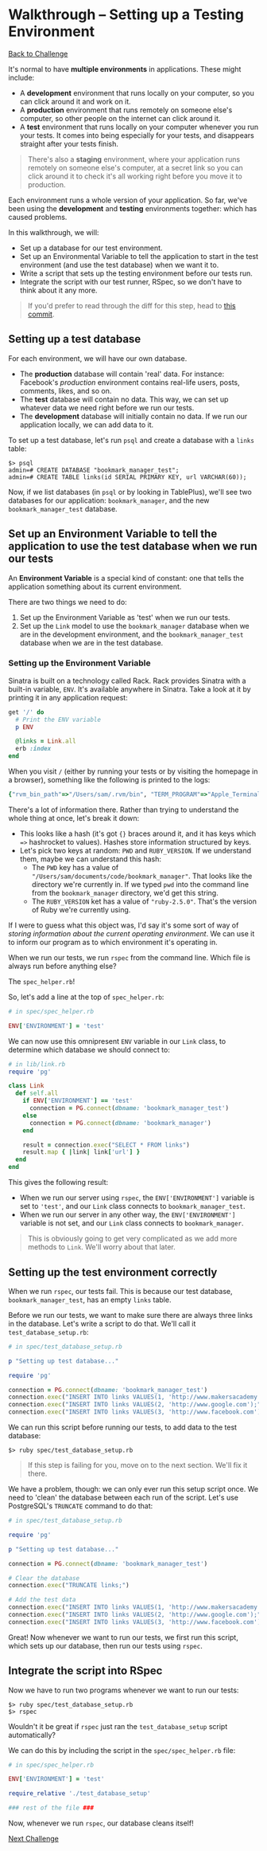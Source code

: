 # Walkthrough – Setting up a Testing Environment

[Back to Challenge](../08_creating_links.md)

It's normal to have **multiple environments** in applications. These might include:

- A **development** environment that runs locally on your computer, so you can click around it and work on it.
- A **production** environment that runs remotely on someone else's computer, so other people on the internet can click around it.
- A **test** environment that runs locally on your computer whenever you run your tests. It comes into being especially for your tests, and disappears straight after your tests finish.

> There's also a **staging** environment, where your application runs remotely on someone else's computer, at a secret link so you can click around it to check it's all working right before you move it to production.

Each environment runs a whole version of your application. So far, we've been using the **development** and **testing** environments together: which has caused problems.

In this walkthrough, we will:

- Set up a database for our test environment.
- Set up an Environmental Variable to tell the application to start in the test environment (and use the test database) when we want it to.
- Write a script that sets up the testing environment before our tests run.
- Integrate the script with our test runner, RSpec, so we don't have to think about it any more.

> If you'd prefer to read through the diff for this step, head to [this commit](https://github.com/sjmog/bookmark_manager/commit/3a21851b40fdffe538ba3ce730a3d8e97419905d).

## Setting up a test database

For each environment, we will have our own database.

- The **production** database will contain 'real' data. For instance: Facebook's _production_ environment contains real-life users, posts, comments, likes, and so on.
- The **test** database will contain no data. This way, we can set up whatever data we need right before we run our tests.
- The **development** database will initially contain no data. If we run our application locally, we can add data to it.

To set up a test database, let's run `psql` and create a database with a `links` table:

```
$> psql
admin=# CREATE DATABASE "bookmark_manager_test";
admin=# CREATE TABLE links(id SERIAL PRIMARY KEY, url VARCHAR(60));
```

Now, if we list databases (in `psql` or by looking in TablePlus), we'll see two databases for our application: `bookmark_manager`, and the new `bookmark_manager_test` database.

## Set up an Environment Variable to tell the application to use the test database when we run our tests

An **Environment Variable** is a special kind of constant: one that tells the application something about its current environment.

There are two things we need to do:

1. Set up the Environment Variable as 'test' when we run our tests.
2. Set up the `Link` model to use the `bookmark_manager` database when we are in the development environment, and the `bookmark_manager_test` database when we are in the test database.

### Setting up the Environment Variable

Sinatra is built on a technology called Rack. Rack provides Sinatra with a built-in variable, `ENV`. It's available anywhere in Sinatra. Take a look at it by printing it in any application request:

```ruby
get '/' do
  # Print the ENV variable
  p ENV

  @links = Link.all
  erb :index
end
```

When you visit `/` (either by running your tests or by visiting the homepage in a browser), something like the following is printed to the logs:

```ruby
{"rvm_bin_path"=>"/Users/sam/.rvm/bin", "TERM_PROGRAM"=>"Apple_Terminal", "GEM_HOME"=>"/Users/sam/.rvm/gems/ruby-2.5.0", "TERM"=>"xterm-256color", "SHELL"=>"/bin/bash", "IRBRC"=>"/Users/sam/.rvm/rubies/ruby-2.5.0/.irbrc", "TMPDIR"=>"/var/folders/4p/qbw72tbd0b7031yy5dx3q2pc0000gn/T/", "Apple_PubSub_Socket_Render"=>"/private/tmp/com.apple.launchd.KhmiOUg83a/Render", "TERM_PROGRAM_VERSION"=>"400", "OLDPWD"=>"/Users/sam/documents/code", "MY_RUBY_HOME"=>"/Users/sam/.rvm/rubies/ruby-2.5.0", "TERM_SESSION_ID"=>"8F1ADFC0-EE57-4DC0-8283-459E9B3B2415", "USER"=>"sam", "_system_type"=>"Darwin", "rvm_path"=>"/Users/sam/.rvm", "SSH_AUTH_SOCK"=>"/private/tmp/com.apple.launchd.QhS0am2Gbs/Listeners", "rvm_prefix"=>"/Users/sam", "PATH"=>"/Users/sam/.rvm/gems/ruby-2.5.0/bin:/Users/sam/.rvm/gems/ruby-2.5.0@global/bin:/Users/sam/.rvm/rubies/ruby-2.5.0/bin:/Users/sam/.rvm/bin:/usr/local/bin:/usr/bin:/bin:/usr/sbin:/sbin:/usr/local/share/dotnet:/opt/X11/bin:/Library/Frameworks/Mono.framework/Versions/Current/Commands", "PWD"=>"/Users/sam/documents/code/bookmark_manager", "LANG"=>"en_GB.UTF-8", "_system_arch"=>"x86_64", "XPC_FLAGS"=>"0x0", "_system_version"=>"10.13", "XPC_SERVICE_NAME"=>"0", "rvm_version"=>"1.29.3 (latest)", "rvm_pretty_print_flag"=>"auto", "HOME"=>"/Users/sam", "SHLVL"=>"1", "rvm_ruby_string"=>"ruby-2.5.0", "LOGNAME"=>"sam", "GEM_PATH"=>"/Users/sam/.rvm/gems/ruby-2.5.0:/Users/sam/.rvm/gems/ruby-2.5.0@global", "rvm_delete_flag"=>"0", "DISPLAY"=>"/private/tmp/com.apple.launchd.Bdyiqb6NkV/org.macosforge.xquartz:0", "RUBY_VERSION"=>"ruby-2.5.0", "_system_name"=>"OSX", "_"=>"/Users/sam/.rvm/gems/ruby-2.5.0/bin/rspec", "__CF_USER_TEXT_ENCODING"=>"0x1F5:0x0:0x2", "BUNDLER_ORIG_BUNDLE_BIN_PATH"=>"BUNDLER_ENVIRONMENT_PRESERVER_INTENTIONALLY_NIL", "BUNDLER_ORIG_BUNDLE_GEMFILE"=>"BUNDLER_ENVIRONMENT_PRESERVER_INTENTIONALLY_NIL", "BUNDLER_ORIG_BUNDLER_ORIG_MANPATH"=>"BUNDLER_ENVIRONMENT_PRESERVER_INTENTIONALLY_NIL", "BUNDLER_ORIG_BUNDLER_VERSION"=>"BUNDLER_ENVIRONMENT_PRESERVER_INTENTIONALLY_NIL", "BUNDLER_ORIG_GEM_HOME"=>"/Users/sam/.rvm/gems/ruby-2.5.0", "BUNDLER_ORIG_GEM_PATH"=>"/Users/sam/.rvm/gems/ruby-2.5.0:/Users/sam/.rvm/gems/ruby-2.5.0@global", "BUNDLER_ORIG_MANPATH"=>"BUNDLER_ENVIRONMENT_PRESERVER_INTENTIONALLY_NIL", "BUNDLER_ORIG_PATH"=>"/Users/sam/.rvm/gems/ruby-2.5.0/bin:/Users/sam/.rvm/gems/ruby-2.5.0@global/bin:/Users/sam/.rvm/rubies/ruby-2.5.0/bin:/Users/sam/.rvm/bin:/usr/local/bin:/usr/local/bin:/usr/bin:/bin:/usr/sbin:/sbin:/usr/local/share/dotnet:/opt/X11/bin:/Library/Frameworks/Mono.framework/Versions/Current/Commands", "BUNDLER_ORIG_RB_USER_INSTALL"=>"BUNDLER_ENVIRONMENT_PRESERVER_INTENTIONALLY_NIL", "BUNDLER_ORIG_RUBYLIB"=>"BUNDLER_ENVIRONMENT_PRESERVER_INTENTIONALLY_NIL", "BUNDLER_ORIG_RUBYOPT"=>"BUNDLER_ENVIRONMENT_PRESERVER_INTENTIONALLY_NIL", "BUNDLE_GEMFILE"=>"/Users/sam/Documents/Code/bookmark_manager/Gemfile", "BUNDLE_BIN_PATH"=>"/Users/sam/.rvm/gems/ruby-2.5.0/gems/bundler-1.16.1/exe/bundle", "BUNDLER_VERSION"=>"1.16.1", "RUBYOPT"=>"-rbundler/setup", "RUBYLIB"=>"/Users/sam/.rvm/gems/ruby-2.5.0/gems/bundler-1.16.1/lib"}
```

There's a lot of information there. Rather than trying to understand the whole thing at once, let's break it down:

- This looks like a hash (it's got `{}` braces around it, and it has keys which `=>` hashrocket to values). Hashes store information structured by keys.
- Let's pick two keys at random: `PWD` and `RUBY_VERSION`. If we understand them, maybe we can understand this hash:
  - The `PWD` key has a value of `"/Users/sam/documents/code/bookmark_manager"`. That looks like the directory we're currently in. If we typed `pwd` into the command line from the `bookmark_manager` directory, we'd get this string.
  - The `RUBY_VERSION` ket has a value of `"ruby-2.5.0"`. That's the version of Ruby we're currently using.

If I were to guess what this object was, I'd say it's some sort of way of _storing information about the current operating environment_. We can use it to inform our program as to which environment it's operating in.

When we run our tests, we run `rspec` from the command line. Which file is always run before anything else?

The `spec_helper.rb`!

So, let's add a line at the top of `spec_helper.rb`:

```ruby
# in spec/spec_helper.rb

ENV['ENVIRONMENT'] = 'test'
```

We can now use this omnipresent `ENV` variable in our `Link` class, to determine which database we should connect to:

```ruby
# in lib/link.rb
require 'pg'

class Link
  def self.all
    if ENV['ENVIRONMENT'] == 'test'
      connection = PG.connect(dbname: 'bookmark_manager_test')
    else
      connection = PG.connect(dbname: 'bookmark_manager')
    end

    result = connection.exec("SELECT * FROM links")
    result.map { |link| link['url'] }
  end
end
```

This gives the following result:

- When we run our server using `rspec`, the `ENV['ENVIRONMENT']` variable is set to `'test'`, and our `Link` class connects to `bookmark_manager_test`.
- When we run our server in any other way, the `ENV['ENVIRONMENT']` variable is not set, and our `Link` class connects to `bookmark_manager`.

> This is obviously going to get very complicated as we add more methods to `Link`. We'll worry about that later.

## Setting up the test environment correctly

When we run `rspec`, our tests fail. This is because our test database, `bookmark_manager_test`, has an empty `links` table.

Before we run our tests, we want to make sure there are always three links in the database. Let's write a script to do that. We'll call it `test_database_setup.rb`:

```ruby
# in spec/test_database_setup.rb

p "Setting up test database..."

require 'pg'

connection = PG.connect(dbname: 'bookmark_manager_test')
connection.exec("INSERT INTO links VALUES(1, 'http://www.makersacademy.com');")
connection.exec("INSERT INTO links VALUES(2, 'http://www.google.com');")
connection.exec("INSERT INTO links VALUES(3, 'http://www.facebook.com');")
```

We can run this script before running our tests, to add data to the test database:

```
$> ruby spec/test_database_setup.rb
```

> If this step is failing for you, move on to the next section. We'll fix it there.

We have a problem, though: we can only ever run this setup script once. We need to 'clean' the database between each run of the script. Let's use PostgreSQL's `TRUNCATE` command to do that:

```ruby
# in spec/test_database_setup.rb

require 'pg'

p "Setting up test database..."

connection = PG.connect(dbname: 'bookmark_manager_test')

# Clear the database
connection.exec("TRUNCATE links;")

# Add the test data
connection.exec("INSERT INTO links VALUES(1, 'http://www.makersacademy.com');")
connection.exec("INSERT INTO links VALUES(2, 'http://www.google.com');")
connection.exec("INSERT INTO links VALUES(3, 'http://www.facebook.com');")
```

Great! Now whenever we want to run our tests, we first run this script, which sets up our database, then run our tests using `rspec`.

## Integrate the script into RSpec

Now we have to run two programs whenever we want to run our tests:

```
$> ruby spec/test_database_setup.rb
$> rspec
```

Wouldn't it be great if `rspec` just ran the `test_database_setup` script automatically?

We can do this by including the script in the `spec/spec_helper.rb` file:

```ruby
# in spec/spec_helper.rb

ENV['ENVIRONMENT'] = 'test'

require_relative './test_database_setup'

### rest of the file ###
```

Now, whenever we run `rspec`, our database cleans itself!


[Next Challenge](../09_creating_a_link_model.md)
